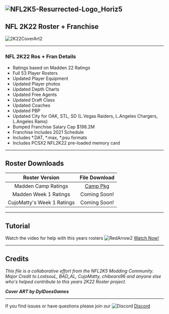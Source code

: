 ## ![NFL2K5-Resurrected-Logo_Horiz5](https://user-images.githubusercontent.com/69597675/125652934-6b21a6c3-e700-4709-8e10-01deb62d37f7.png)

## NFL 2K22 Roster + Franchise
![2K22CoverArt2](https://user-images.githubusercontent.com/69597675/127912196-b71bd1a0-fb49-4ee8-b3f3-f77056ed98e9.png)
_____
### NFL 2K22 Ros + Fran Details
  * Ratings based on Madden 22 Ratings
  * Full 53 Player Rosters
  * Updated Player Equipment
  * Updated Player photos
  * Updated Depth Charts  
  * Updated Free Agents
  * Updated Draft Class
  * Updated Coaches
  * Updated PBP
  * Updated City for OAK, STL, SD (L.Vegas Raiders, L.Angeles Chargers, L.Angeles Rams)    
  * Bumped Franchise Salary Cap $198.2M
  * Franchise Includes 2021 Schedule
  * Includes *.DAT, *.max, *.psu formats
  * Includes PCSX2 NFL2K22 pre-loaded memory card
_____

## Roster Downloads
| Roster Version | File Download |
| :-------------: | :-------------: |
| Madden Camp Ratings | [Camp Pkg](https://www.mediafire.com/file/wz45zvbbkpx8q7n/NFL2K22CampRatings.zip/file) |
| Madden Week 1 Ratings | Coming Soon! |
| CujoMatty's Week 1 Ratings | Coming Soon! |

_____ 
## Tutorial
Watch the video for help with this years rosters ![RedArrow2](https://user-images.githubusercontent.com/69597675/125669440-bcf4c873-527c-4524-9426-9488c71fbbde.png) [Watch Now!](https://youtu.be/btIZorxIhHo)

_____ 
## Credits
*This file is a collaborative effort from the NFL2K5 Modding Community. Major Credit to LostsouL, BAD_AL, CujoMatty, chibears96 and anyone else who's helped contribute to this years 2K22 Roster project.*

***Cover ART by DylDoesGames***

_____
If you find issues or have questions please join our ![Discord](https://user-images.githubusercontent.com/69597675/124640725-d1e88980-de5b-11eb-926d-ec5f55b19a62.png) [Discord](https://discord.gg/sBVXzYb)
